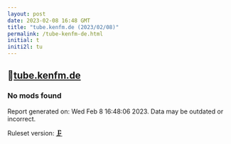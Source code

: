 ```yaml
---
layout: post
date: 2023-02-08 16:48 GMT
title: "tube.kenfm.de (2023/02/08)"
permalink: /tube-kenfm-de.html
initial: t
initi2l: tu
---
```


## 🐘[tube.kenfm.de](https://tube.kenfm.de)

### No mods found

Report generated on: Wed Feb  8 16:48:06 2023. Data may be outdated or incorrect.

Ruleset version: [🗜](/version-clamp)
